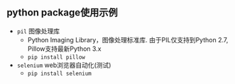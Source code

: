 ## python package使用示例

- `pil` 图像处理库
    - Python Imaging Library，图像处理标准库. 由于PIL仅支持到Python 2.7, Pillow支持最新Python 3.x
    - `pip install pillow`
- `selenium` web浏览器自动化(测试)
    - `pip install selenium`
    